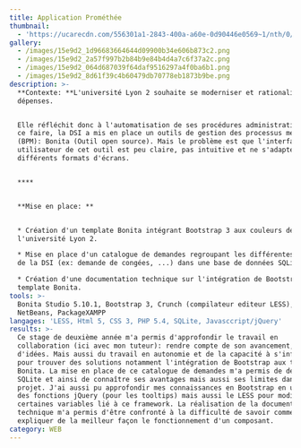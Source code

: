 ```yaml
---
title: Application Prométhée
thumbnail:
  - 'https://ucarecdn.com/556301a1-2843-400a-a60e-0d90446e0569~1/nth/0/'
gallery:
  - /images/15e9d2_1d96683664644d09900b34e606b873c2.png
  - /images/15e9d2_2a57f997b2b84b9e84b4d4a7c6f37a2c.png
  - /images/15e9d2_064d687039f64daf9516297a4f0ba6b1.png
  - /images/15e9d2_8d61f39c4b60479db70778eb1873b9be.png
description: >-
  **Contexte: **L'université Lyon 2 souhaite se moderniser et rationaliser ses
  dépenses.


  Elle réfléchit donc à l'automatisation de ses procédures administratives, pour
  ce faire, la DSI a mis en place un outils de gestion des processus métiers
  (BPM): Bonita (Outil open source). Mais le problème est que l'interface
  utilisateur de cet outil est peu claire, pas intuitive et ne s'adapte pas aux
  différents formats d'écrans.


  ****


  **Mise en place: ** 


  * Création d'un template Bonita intégrant Bootstrap 3 aux couleurs de
  l'université Lyon 2.

  * Mise en place d'un catalogue de demandes regroupant les différentes demandes
  de la DSI (ex: demande de congées, ...) dans une base de données SQLite.

  * Création d'une documentation technique sur l'intégration de Bootstrap 3 à un
  template Bonita.
tools: >-
  Bonita Studio 5.10.1, Bootstrap 3, Crunch (compilateur editeur LESS),
  NetBeans, PackageXAMPP
langages: 'LESS, Html 5, CSS 3, PHP 5.4, SQLite, Javasccript/jQuery'
results: >-
  Ce stage de deuxième année m'a permis d'approfondir le travail en
  collaboration (ici avec mon tuteur): rendre compte de son avancement, partage
  d'idées. Mais aussi du travail en autonomie et de la capacité à s'informer
  pour trouver des solutions notamment l'intégration de Bootstrap aux templates
  Bonita. La mise en place de ce catalogue de demandes m'a permis de découvrir
  SQLite et ainsi de connaître ses avantages mais aussi ses limites dans un
  projet. J'ai aussi pu approfondir mes connaissances en Bootstrap en utilisant
  des fonctions jQuery (pour les tooltips) mais aussi le LESS pour modifier
  certaines variables lié à ce framework. La réalisation de la documentation
  technique m'a permis d'être confronté à la difficulté de savoir comment
  expliquer de la meilleur façon le fonctionnement d'un composant.
category: WEB
---
```


